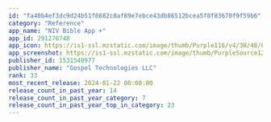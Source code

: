 ```yaml
---
id: "fa40b4ef3dc9d24b51f8682c8af89e7ebce43db86512bcea5f0f83670f9f59b6"
category: "Reference"
app_name: "NIV Bible App +"
app_id: 291270748
app_icon: https://is1-ssl.mzstatic.com/image/thumb/Purple116/v4/38/48/68/38486811-ff8a-d568-b65a-2951d6afdeca/AppIcon-0-0-1x_U007emarketing-0-7-0-sRGB-85-220.png/1024x1024bb.png
app_screenshot: https://is1-ssl.mzstatic.com/image/thumb/PurpleSource126/v4/5d/64/bc/5d64bc4a-166f-7832-cf5e-21decc1eb67a/5745b3a3-eae1-48ac-8fdb-97dc9adaad48_NIViPhone6_FreeBibles.jpg/1284x2778bb.png
publisher_id: 1531548977
publisher_name: "Gospel Technologies LLC"
rank: 33
most_recent_release: 2024-01-22 00:00:00
release_count_in_past_year: 14
release_count_in_past_year_category: 7
release_count_in_past_year_top_in_category: 23
---
```

